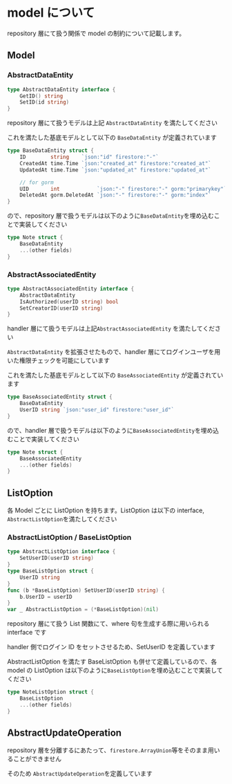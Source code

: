 # model について

repository 層にて扱う関係で model の制約について記載します。

## Model

### AbstractDataEntity

```go
type AbstractDataEntity interface {
	GetID() string
	SetID(id string)
}
```

repository 層にて扱うモデルは上記 `AbstractDataEntity` を満たしてください

これを満たした基底モデルとして以下の `BaseDataEntity` が定義されています

```go
type BaseDataEntity struct {
	ID        string    `json:"id" firestore:"-"`
	CreatedAt time.Time `json:"created_at" firestore:"created_at"`
	UpdatedAt time.Time `json:"updated_at" firestore:"updated_at"`

	// for gorm
	UID       int            `json:"-" firestore:"-" gorm:"primarykey"`
	DeletedAt gorm.DeletedAt `json:"-" firestore:"-" gorm:"index"`
}
```

ので、repository 層で扱うモデルは以下のように`BaseDataEntity`を埋め込むことで実装してください

```go
type Note struct {
    BaseDataEntity
    ...(other fields)
}
```

### AbstractAssociatedEntity

```go
type AbstractAssociatedEntity interface {
	AbstractDataEntity
	IsAuthorized(userID string) bool
	SetCreatorID(userID string)
}
```

handler 層にて扱うモデルは上記`AbstractAssociatedEntity` を満たしてください

`AbstractDataEntity` を拡張させたもので、handler 層にてログインユーザを用いた権限チェックを可能にしています

これを満たした基底モデルとして以下の `BaseAssociatedEntity` が定義されています

```go
type BaseAssociatedEntity struct {
	BaseDataEntity
	UserID string `json:"user_id" firestore:"user_id"`
}
```

ので、handler 層で扱うモデルは以下のように`BaseAssociatedEntity`を埋め込むことで実装してください

```go
type Note struct {
    BaseAssociatedEntity
    ...(other fields)
}
```

## ListOption

各 Model ごとに ListOption を持ちます。ListOption は以下の interface, `AbstractListOption`を満たしてください

### AbstractListOption / BaseListOption

```go
type AbstractListOption interface {
	SetUserID(userID string)
}
type BaseListOption struct {
	UserID string
}
func (b *BaseListOption) SetUserID(userID string) {
	b.UserID = userID
}
var _ AbstractListOption = (*BaseListOption)(nil)
```

repository 層にて扱う List 関数にて、where 句を生成する際に用いられる interface です

handler 側でログイン ID をセットさせるため、SetUserID を定義しています

AbstractListOption を満たす BaseListOption も併せて定義しているので、各 model の ListOption は以下のように`BaseListOption`を埋め込むことで実装してください

```go
type NoteListOption struct {
	BaseListOption
    ...(other fields)
}
```

## AbstractUpdateOperation

repository 層を分離するにあたって、`firestore.ArrayUnion`等をそのまま用いることができません

そのため `AbstractUpdateOperation`を定義しています

<!-- ちゃんと書く -->
